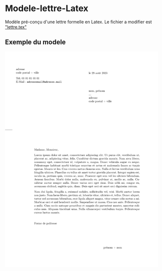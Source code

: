 # Modele-lettre-Latex

Modèle pré-conçu d'une lettre formelle en Latex. 
Le fichier a modifier est ["lettre.tex"](lettre.tex)

## Exemple du modele 
<div align="center">
<img src="exemple.png" width="550">
</div>


